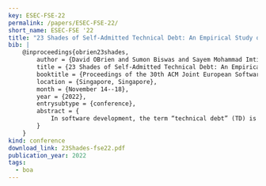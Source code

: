 ```yaml
---
key: ESEC-FSE-22
permalink: /papers/ESEC-FSE-22/
short_name: ESEC-FSE '22
title: "23 Shades of Self-Admitted Technical Debt: An Empirical Study on Machine Learning Software"
bib: |
    @inproceedings{obrien23shades,
        author = {David OBrien and Sumon Biswas and Sayem Mohammad Imtiaz and Rabe Abdalkareem and Emad Shihab and Hridesh Rajan},
        title = {23 Shades of Self-Admitted Technical Debt: An Empirical Study on Machine Learning Software},
        booktitle = {Proceedings of the 30th ACM Joint European Software Engineering Conference and Symposium on the Foundations of Software Engineering},
        location = {Singapore, Singapore},
        month = {November 14--18},
        year = {2022},
        entrysubtype = {conference},
        abstract = {
            In software development, the term “technical debt” (TD) is used to characterize short-term solutions and workarounds implemented in source code which may incur a long-term cost. Technical debt has a variety of forms and can thus affect multiple qualities of software including but not limited to its legibility, performance, and structure. In this paper, we have conducted a comprehensive study on the technical debt in machine learning (ML) based software. TD can appear differently in ML software by infecting the data that ML models are trained on, thus affecting the functional performance of ML systems. The growing inclusion of ML components in modern software systems have introduced a new set of TDs. Does ML software have similar TDs to traditional software? If not, what are the new types of machine learning specific technical debts? Which ML pipeline stages do these debts appear? Do these debts differ in ML tools and applications and when they get removed? Currently, we do not know the state of the ML TDs in the wild. To address these questions, we mined 68,820 self admitted technical debts (SATD) from all the revisions of a curated dataset consisting of 2,641 popular ML repositories from GitHub, along with their introduction and removal. By applying an open-coding scheme and following upon prior works, we provided a comprehensive taxonomy of ML SATDs. Our study analyzes ML SATD type organizations, their frequencies within stages of ML software, the differences between ML SATDs in applications and tools, and quantifies the removal of ML SATDs. The findings discovered suggest implications for ML developers and researchers to create maintainable ML systems.
        }
    }
kind: conference
download_link: 23Shades-fse22.pdf
publication_year: 2022
tags:
  - boa
---
```

